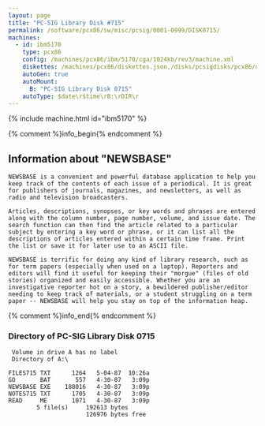 ```yaml
---
layout: page
title: "PC-SIG Library Disk #715"
permalink: /software/pcx86/sw/misc/pcsig/0001-0999/DISK0715/
machines:
  - id: ibm5170
    type: pcx86
    config: /machines/pcx86/ibm/5170/cga/1024kb/rev3/machine.xml
    diskettes: /machines/pcx86/diskettes.json,/disks/pcsigdisks/pcx86/diskettes.json
    autoGen: true
    autoMount:
      B: "PC-SIG Library Disk 0715"
    autoType: $date\r$time\rB:\rDIR\r
---
```


{% include machine.html id="ibm5170" %}

{% comment %}info_begin{% endcomment %}

## Information about "NEWSBASE"

    NEWSBASE is a convenient and powerful database application to help you
    keep track of the contents of each issue of a periodical. It is great
    for publishers of journals, magazines, and newsletters, as well as
    radio and television broadcasters.
    
    Articles, descriptions, synopses, or key words and phrases are entered
    along with the column number, page number, volume, and issue date. The
    search function can then find the article related to a particular
    subject by entering a key word or phrase, or it can list all the
    descriptions of articles entered within a certain time frame. Print
    the list or save it for later use to an ASCII file.
    
    NEWSBASE is terrific for doing any kind of library research, such as
    for term papers (especially when used on a laptop). Reporters and
    editors will find it useful for keeping their "morgue" (files of old
    stories) organized and easily accessible. Whether you are an
    investigative reporter hot on a story, a bewildered publisher/editor
    needing to keep track of materials, or a student struggling on a term
    paper -- NEWSBASE will help you stay on top of the information heap.
{% comment %}info_end{% endcomment %}


### Directory of PC-SIG Library Disk 0715

     Volume in drive A has no label
     Directory of A:\

    FILES715 TXT      1264   5-04-87  10:26a
    GO       BAT       557   4-30-87   3:09p
    NEWSBASE EXE    188016   4-30-87   3:09p
    NOTES715 TXT      1705   4-30-87   3:09p
    READ     ME       1071   4-30-87   3:09p
            5 file(s)     192613 bytes
                          126976 bytes free
